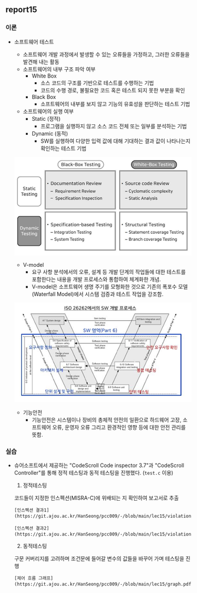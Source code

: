 ## report15

### 이론

  * 소프트웨어 테스트
    * 소프트웨어 개발 과정에서 발생할 수 있는 오류들을 가정하고, 그러한 오류들을 발견해 내는 활동
    * 소프트웨어의 내부 구조 파악 여부
      * White Box
        * 소스 코드의 구조를 기반으로 테스트를 수행하는 기법
        * 코드의 수행 경로, 불필요한 코드 혹은 테스트 되지 못한 부분을 확인
      * Black Box
        * 소프트웨어의 내부를 보지 않고 기능의 유효성을 판단하는 테스트 기법
    * 소프트웨어의 실행 여부
      * Static (정적)
        * 프로그램을 실행하지 않고 소스 코드 전체 또는 일부를 분석하는 기법
      * Dynamic (동적)
        * SW를 실행하여 다양한 입력 값에 대해 기대하는 결과 값이 나타나는지 확인하는 테스트 기법

    ![SW_Test](../images/swTest.JPG)

    * V-model
      * 요구 사항 분석에서의 오류, 설계 등 개발 단계의 작업들에 대한 테스트를 포함한다는 내용을 개발 프로세스와 통합하여 체계화한 개념.
      * V-model은 소프트웨어 생명 주기를 모형화한 것으로 기존의 폭포수 모델(Waterfall Model)에서 시스템 검증과 테스트 작업을 강조함.
    
    ![V_Model](../images/V_Model.JPG)

    * 기능안전
      * 기능안전은 시스템이나 장비의 총체적 안전의 일환으로 하드웨어 고장, 소프트웨어 오류, 운영자 오류 그리고 환경적인 영향 등에 대한 안전 관리를 뜻함.

### 실습
  * 슈어소프트에서 제공하는 "CodeScroll Code inspector 3.7"과 "CodeScroll Controller"를 통해 정적 테스팅과 동적 테스팅을 진행했다. (`test.c` 이용)
    1. 정적테스팅

      코드들이 지정한 인스펙션(MISRA-C)에 위배되는 지 확인하여 보고서로 추출

        [인스펙션 결과1](https://git.ajou.ac.kr/HanSeong/pcc009/-/blob/main/lec15/violations.pdf)

        [인스펙션 결과2](https://git.ajou.ac.kr/HanSeong/pcc009/-/blob/main/lec15/violations_suppressed.pdf)


    2. 동적테스팅
    
      구문 커버리지를 고려하며 조건문에 들어갈 변수의 값들을 바꾸어 가며 테스팅을 진행
      
        [제어 흐름 그래프](https://git.ajou.ac.kr/HanSeong/pcc009/-/blob/main/lec15/graph.pdf)

    
    